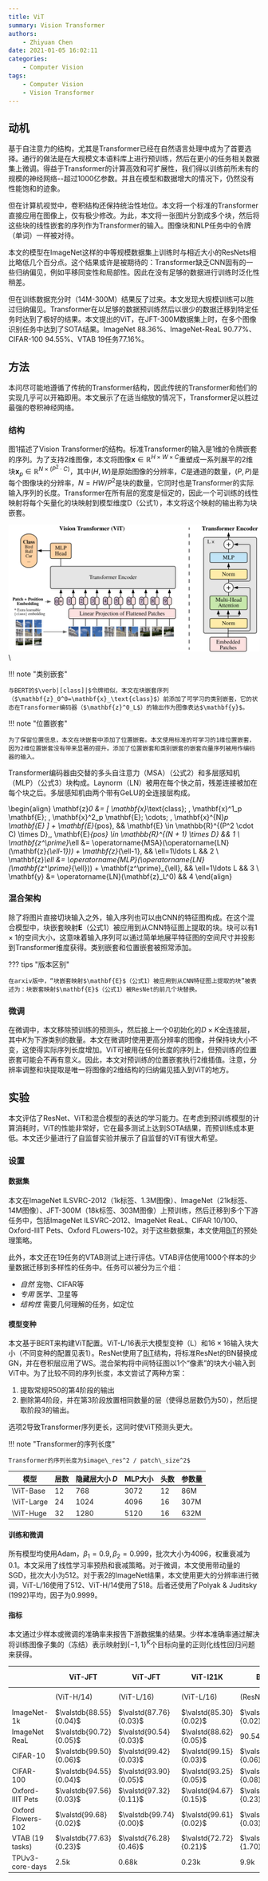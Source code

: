 ```yaml
---
title: ViT
summary: Vision Transformer
authors:
    - Zhiyuan Chen
date: 2021-01-05 16:02:11
categories: 
    - Computer Vision
tags:
    - Computer Vision
    - Vision Transformer
---
```


$$
\newcommand{\valstd}[2]{#1 {\scriptstyle \,\pm\, #2}}
\newcommand{\valstdb}[2]{\mathbf{#1} {\scriptstyle \,\pm\, #2}}
$$

## 动机

基于自注意力的结构，尤其是Transformer已经在自然语言处理中成为了首要选择。通行的做法是在大规模文本语料库上进行预训练，然后在更小的任务相关数据集上微调。得益于Transformer的计算高效和可扩展性，我们得以训练前所未有的规模的神经网络--超过1000亿参数。并且在模型和数据增大的情况下，仍然没有性能饱和的迹象。

但在计算机视觉中，卷积结构还保持统治性地位。本文将一个标准的Transformer直接应用在图像上，仅有极少修改。为此，本文将一张图片分割成多个块，然后将这些块的线性嵌套的序列作为Transformer的输入。图像块和NLP任务中的令牌（单词）一样被对待。

本文的模型在ImageNet这样的中等规模数据集上训练时与相近大小的ResNets相比略低几个百分点。这个结果或许是被期待的：Transformer缺乏CNN固有的一些归纳偏见，例如平移同变性和局部性。因此在没有足够的数据进行训练时泛化性稍差。

但在训练数据充分时（14M-300M）结果反了过来。本文发现大规模训练可以胜过归纳偏见。Transformer在以足够的数据预训练然后以很少的数据迁移到特定任务时达到了极好的结果。本文提出的ViT，在JFT-300M数据集上时，在多个图像识别任务中达到了SOTA结果。ImageNet 88.36%、ImageNet-ReaL 90.77%、CIFAR-100 94.55%、VTAB 19任务77.16%。

## 方法
本问尽可能地遵循了传统的Transformer结构，因此传统的Transformer和他们的实现几乎可以开箱即用。本文展示了在适当缩放的情况下，Transformer足以胜过最强的卷积神经网络。

### 结构

图1描述了Vision Transformer的结构。标准Transformer的输入是1维的令牌嵌套的序列。为了支持2维图像，本文将图像$\mathbf{x} \in \mathbb{R}^{H \times W \times C}$重塑成一系列展平的2维块$\mathbf{x}_p \in \mathbb{R}^{N \times (P^2 \cdot C)}$，其中$(H, W)$是原始图像的分辨率，$C$是通道的数量，$(P,P)$是每个图像块的分辨率，$N=HW/P^2$是块的数量，它同时也是Transformer的实际输入序列的长度。Transformer在所有层的宽度是恒定的，因此一个可训练的线性映射将每个矢量化的块映射到模型维度D（公式1），本文将这个映射的输出称为块嵌套。

![图1](../assests/transformer/vision_transformer/model_scheme.svg "图1")\

!!! note "类别嵌套"

    与BERT的$\verb|[class]|$令牌相似，本文在块嵌套序列（$\mathbf{z}_0^0=\mathbf{x}_\text{class}$）前添加了可学习的类别嵌套，它的状态在Transformer编码器（$\mathbf{z}^0_L$）的输出作为图像表达$\mathbf{y}$。

!!! note "位置嵌套"

    为了保留位置信息，本文在块嵌套中添加了位置嵌套。本文使用标准的可学习的1维位置嵌套，因为2维位置嵌套没有带来显著的提升。添加了位置嵌套和类别嵌套的嵌套向量序列被用作编码器的输入。

Transformer编码器由交替的多头自注意力（MSA）（公式2）和多层感知机（MLP）（公式3）块构成。Laynorm（LN）被用在每个快之前，残差连接被加在每个块之后。多层感知机由两个带有GeLU的全连接层构成。

\begin{align}
    \mathbf{z}_0 &= [ \mathbf{x}_\text{class}; \, \mathbf{x}^1_p \mathbf{E}; \, \mathbf{x}^2_p \mathbf{E}; \cdots; \, \mathbf{x}^{N}_p \mathbf{E} ] + \mathbf{E}_{pos},
    && \mathbf{E} \in \mathbb{R}^{(P^2 \cdot C) \times D},\, \mathbf{E}_{pos}  \in \mathbb{R}^{(N + 1) \times D} && 1 \\
    \mathbf{z^\prime}_\ell &= \operatorname{MSA}(\operatorname{LN}(\mathbf{z}_{\ell-1})) + \mathbf{z}_{\ell-1}, && \ell=1\ldots L && 2 \\
    \mathbf{z}_\ell &= \operatorname{MLP}(\operatorname{LN}(\mathbf{z^\prime}_{\ell})) + \mathbf{z^\prime}_{\ell}, && \ell=1\ldots L  && 3 \\
    \mathbf{y} &= \operatorname{LN}(\mathbf{z}_L^0) && 4
\end{align}

### 混合架构

除了将图片直接切块输入之外，输入序列也可以由CNN的特征图构成。在这个混合模型中，块嵌套映射$\mathbf{E}$（公式1）被应用到从CNN特征图上提取的块。块可以有$1 \times 1$的空间大小，这意味着输入序列可以通过简单地展平特征图的空间尺寸并投影到Transformer维度获得。类别嵌套和位置嵌套被照常添加。

??? tips "版本区别"

    在arxiv版中，“块嵌套映射$\mathbf{E}$（公式1）被应用到从CNN特征图上提取的块”被表述为：块嵌套映射$\mathbf{E}$（公式1）被ResNet的前几个块替换。

### 微调

在微调中，本文移除预训练的预测头，然后接上一个0初始化的$D\times K$全连接层，其中$K$为下游类别的数量。本文在微调时使用更高分辨率的图像，并保持块大小不变，这使得实际序列长度增加。ViT可被用在任何长度的序列上，但预训练的位置嵌套可能会不再有意义。因此，本文对预训练的位置嵌套执行2维插值。注意，分辨率调整和块提取是唯一将图像的2维结构的归纳偏见插入到ViT的地方。

## 实验

本文评估了ResNet、ViT和混合模型的表达的学习能力。在考虑到预训练模型的计算消耗时，ViT的性能非常好，它在最多测试上达到SOTA结果，而预训练成本更低。本文还少量进行了自监督实验并展示了自监督的ViT有很大希望。

### 设置

#### 数据集

本文在ImageNet ILSVRC-2012（1k标签、1.3M图像）、ImageNet（21k标签、14M图像）、JFT-300M（18k标签、303M图像）上预训练，然后迁移到多个下游任务中，包括ImageNet ILSVRC-2012、ImageNet ReaL、CIFAR 10/100、Oxford-IIIT Pets、Oxford FLowers-102。对于这些数据集，本文使用[BiT](../big_transfer)的预处理策略。

此外，本文还在19任务的VTAB测试上进行评估。VTAB评估使用1000个样本的少量数据迁移到多样性的任务中。任务可以被分为三个组：

+ *自然* 宠物、CIFAR等
+ *专用* 医学、卫星等
+ *结构性* 需要几何理解的任务，如定位

#### 模型变种

本文基于BERT来构建ViT配置。ViT-L/16表示大模型变种（L）和$16 \times 16$输入块大小（不同变种的配置见表1）。ResNet使用了[BiT](../big_transfer)结构，将标准ResNet的BN替换成GN，并在卷积层应用了WS。混合架构将中间特征图以1个“像素”的块大小输入到ViT中。为了比较不同的序列长度，本文尝试了两种方案：

1. 提取常规R50的第4阶段的输出
2. 删除第4阶段，并在第3阶段放置相同数量的层（使得总层数仍为50），然后提取阶段3的输出。

选项2导致Transformer序列更长，这同时使ViT预测头更大。

!!! note "Transformer的序列长度"

    Transformer的序列长度为$image\_res^2 / patch\_size^2$

| 模型         | 层数 | 隐藏层大小 $D$ | MLP大小 | 头数 | 参数量  |
|------------|----|-----------|-------|----|------|
| \ViT-Base  | 12 | 768       | 3072  | 12 | 86M  |
| \ViT-Large | 24 | 1024      | 4096  | 16 | 307M |
| \ViT-Huge  | 32 | 1280      | 5120  | 16 | 632M |

#### 训练和微调

所有模型均使用Adam，$\beta_1 = 0.9, \beta_2 = 0.999$，批次大小为$4096$，权重衰减为$0.1$。本文采用了线性学习率预热和衰减策略。对于微调，本文使用带动量的SGD，批次大小为$512$。对于表2的ImageNet结果，本文使用更大的分辨率进行微调，ViT-L/16使用了512、ViT-H/14使用了518。后者还使用了Polyak & Juditsky (1992)平均，因子为0.9999。

#### 指标

本文通过少样本或微调的准确率来报告下游数据集的结果。少样本准确率通过解决将训练图像子集的（冻结）表示映射到$\{-1,1\}^K$个目标向量的正则化线性回归问题来获得。

|                    | ViT-JFT                 | ViT-JFT                 | ViT-I21K               | BiT-L                  | Noisy Student     |
|--------------------|-------------------------|-------------------------|------------------------|------------------------|-------------------|
|                    | (ViT-H/14)              | (ViT-L/16)              | (ViT-L/16)             | (ResNet152x4)          | (EfficientNet-L2) |
| ImageNet-1k        | $\valstdb{88.55}{0.04}$ | $\valstd{87.76}{0.03}$  | $\valstd{85.30}{0.02}$ | $\valstd{87.54}{0.02}$ | $88.4/88.5^*$     |
| ImageNet ReaL      | $\valstdb{90.72}{0.05}$ | $\valstd{90.54}{0.03}$  | $\valstd{88.62}{0.05}$ | $90.54$                | $90.55$           |
| CIFAR-10           | $\valstdb{99.50}{0.06}$ | $\valstd{99.42}{0.03}$  | $\valstd{99.15}{0.03}$ | $\valstd{99.37}{0.06}$ | $-$               |
| CIFAR-100          | $\valstdb{94.55}{0.04}$ | $\valstd{93.90}{0.05}$  | $\valstd{93.25}{0.05}$ | $\valstd{93.51}{0.08}$ | $-$               |
| Oxford-IIIT Pets   | $\valstdb{97.56}{0.03}$ | $\valstd{97.32}{0.11}$  | $\valstd{94.67}{0.15}$ | $\valstd{96.62}{0.23}$ | $-$               |
| Oxford Flowers-102 | $\valstd{99.68}{0.02}$  | $\valstdb{99.74}{0.00}$ | $\valstd{99.61}{0.02}$ | $\valstd{99.63}{0.03}$ | $-$               |
| VTAB (19 tasks)    | $\valstdb{77.63}{0.23}$ | $\valstd{76.28}{0.46}$  | $\valstd{72.72}{0.21}$ | $\valstd{76.29}{1.70}$ | $-$               |
| TPUv3-core-days    | $2.5$k                  | $0.68$k                 | $0.23$k                | $9.9$k                 | $12.3$k           |
